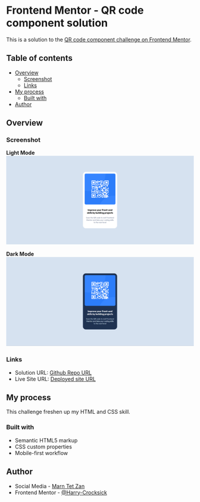 
# Frontend Mentor - QR code component solution

This is a solution to the [QR code component challenge on Frontend Mentor](https://www.frontendmentor.io/challenges/qr-code-component-iux_sIO_H). 

## Table of contents

- [Overview](#overview)
  - [Screenshot](#screenshot)
  - [Links](#links)
- [My process](#my-process)
  - [Built with](#built-with)
- [Author](#author)

## Overview

### Screenshot
**Light Mode**
![QR Code - Light mode](./assets/qrcode-light.png)

**Dark Mode**
![QR Code - Dark mode](./assets/qrcode-dark.png)

### Links

- Solution URL: [Github Repo URL](https://github.com/Harry-Crocksick/qrcode)
- Live Site URL: [Deployed site URL](https://marn-qrcode.netlify.app/)

## My process
This challenge freshen up my HTML and CSS skill.

### Built with

- Semantic HTML5 markup
- CSS custom properties
- Mobile-first workflow

## Author

- Social Media - [Marn Tet Zan](https://www.facebook.com/james.christian.3914207)
- Frontend Mentor - [@Harry-Crocksick](https://www.frontendmentor.io/profile/Harry-Crocksick)

